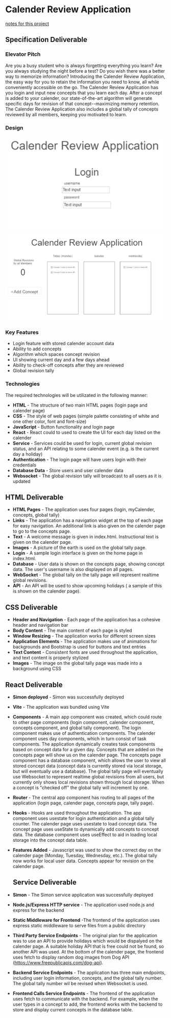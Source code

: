 # Calender Review Application
[notes for this project](notes.md)
## Specification Deliverable
### Elevator Pitch
Are you a busy student who is always forgetting everything you learn?  Are you always studying the night before a test? Do you wish  there was a better way to memorize information? Introducing the Calender Review Application, the easy way for you to retain the information you need to know, all while conveniently accessible on the go.  The Calender Review Application has you login and input new concepts that you learn each day.  After a concept is added to your calender, our state-of-the-art algorithm will generate specific days for revision of that concept--maximizing memory retention.  The Calender Review Application also includes a global tally of concepts reviewed by all members, keeping you motivated to learn.
### Design
![screenshot](page1_design.png)
![screenshot](page2_design.png)
### Key Features
- Login feature with stored calender account data
- Ability to add concepts
- Algorithm which spaces concept revision
- UI showing current day and a few days ahead
- Ability to check-off concepts after they are reviewed
- Global revision tally
### Technologies
The required technologies will be utilizated in the following manner:

- **HTML** - The structure of two main HTML pages (login page and calender page)
- **CSS** - The style of web pages (simple palette consisting of white and one other color, font and font-size)
- **JavaScript** - Button functionality and login page
-  **React** - React could to used to create the UI for each day listed on the calender
-  **Service** - Services could be used for login, current global revision status, and an API relating to some calender event (e.g. is the current day a holiday)
-  **Authentication** - The login page will have users login with their credentials
-  **Database Data** - Store users and user calender data
-  **Websocket** - The global revision tally will broadcast to all users as it is updated

## HTML Deliverable

- **HTML Pages** - The application uses four pages (login, myCalender, concepts, global tally)
- **Links** - The application has a navigation widget at the top of each page for easy navigation. An additional link is also given on the calender page to go to the concepts page.
- **Text** - A welcome message is given in index.html. Instructional text is given on the calender page.
- **Images** - A picture of the earth is used on the global tally page.
- **Login** - A sample login interface is given on the home page in index.html.
- **Database** - User data is shown on the concepts page, showing concept data.  The user's username is also displayed on all pages.
- **WebSocket** - The global tally on the tally page will represent realtime global revisions.
- **API** - An API will be used to show upcoming holidays ( a sample of this is shown on the calender page).

## CSS Deliverable

- **Header and Navigation** - Each page of the application has a cohesive header and navigation bar
- **Body Content** - The main content of each page is styled
- **Window Resizing** - The application works for different screen sizes
- **Application Elements** - The application makes use of animations for backgrounds and Bootstrap is used for buttons and text entries
- **Text Content** - Consistent fonts are used throughout the application, and text content is properly stylized
- **Images** - The image on the global tally page was made into a background using CSS

## React Deliverable

- **Simon deployed** - Simon was successfully deployed
- **Vite** - The application was bundled using Vite
- **Components** - A main app component was created, which could route to other page components (login component, calender component, concepts component, and global tally component).  The login component makes use of authentication components.  The calender component uses day components, which in turn consist of task components.  The application dynamically creates task components based on concept data for a given day.  Concepts that are added on the concepts page will show us on the calender page. The concepts page component has a database component, which allows the user to view all stored concept data (concept data is currently stored via local storage, but will eventually use a database).  The global tally page will eventually use Websocket to represent realtime global revisions from all users, but currently only shows local revisions shown through local storage.  When a concept is "checked off" the global tally will increment by one.
- **Router** - The central app component has routing to all pages of the application (login page, calender page, concepts page, tally page).
- **Hooks** - Hooks are used throughout the application.  The app component uses usestate for login authentication and a global tally counter.  The calender page uses usestate to load concept data.   The concept page uses useState to dynamically add concepts to concept data.  The database component uses useEffect to aid in loading local storage into the concept data table.
- **Features Added** - Javascript was used to show the correct day on the calender page (Monday, Tuesday, Wednesday, etc.).  The global tally now works for local user data.  Concepts appear for revision on the calender page.

  ## Service Deliverable

- **Simon** - The Simon service application was successfully deployed
- **Node.js/Express HTTP service** - The application used node.js and express for the backend
- **Static Middleware for Frontend** -The frontend of the application uses express static middleware to serve files from a public directory
- **Third Party Service Endpoints** - The original plan for the application was to use an API to provide holidays which would be dispalyed on the calender page.  A suitable holiday API that is free could not be found, so another API was used.  At the bottom of the calender page, the frontend uses fetch to display random dog images from Dog API (https://www.freepublicapis.com/dog-api).
- **Backend Service Endpoints** - The application has three main endpoints, including user login information, concepts, and the global tally number.  The global tally number wil be revised when Websocket is used.
- **Frontend Calls Service Endpoints** - The frontend of the application uses fetch to communicate with the backend.  For example, when the user types in a concept to add, the frontend works with the backend to store and display current concepts in the database table.
